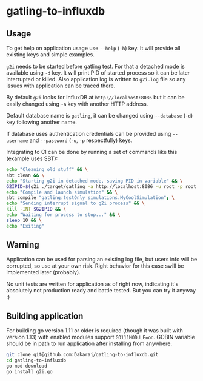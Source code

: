 # gatling-to-influxdb

## Usage

To get help on application usage use `--help` (`-h`) key. It will provide all existing keys and simple examples.

`g2i` needs to be started before gatling test. For that a detached mode is available using `-d` key. It will print PID of started process so it can be later interrupted or killed. Also application log is written to `g2i.log` file so any issues with application can be traced there.

By default `g2i` looks for InfluxDB at `http://localhost:8086` but it can be easily changed using `-a` key with another HTTP address.

Default database name is `gatling`, it can be changed using `--database` (`-d`) key following another name.

If database uses authentication credentials can be provided using `--username` and `--password` (`-u`, `-p` respectfully) keys.

Integrating to CI can be done by running a set of commands like this (example uses SBT):

```bash
echo "Cleaning old stuff" && \
sbt clean && \
echo "Starting g2i in detached mode, saving PID in variable" && \
G2IPID=$(g2i ./target/gatling -a http://localhost:8086 -u root -p root -b gatling -t "MyUniqueTestId" -d | awk '{print $2}') && \
echo "Compile and launch simulation" && \
sbt compile "gatling:testOnly simulations.MyCoolSimulation"; \
echo "Sending interrupt signal to g2i process" && \
kill -INT $G2IPID && \
echo "Waiting for process to stop..." && \
sleep 10 && \
echo "Exiting"
```

## Warning

Application can be used for parsing an existing log file, but users info will be corrupted, so use at your own risk. Right behavior for this case swill be implemented later (probably).

No unit tests are written for application as of right now, indicating it's absolutely not production ready and battle tested. But you can try it anyway :)

## Building application

For building go version 1.11 or older is required (though it was built with version 1.13) with enabled modules support `GO111MODULE=on`. GOBIN variable should be in path to run application after installing from anywhere.

```bash
git clone git@github.com:Dakaraj/gatling-to-influxdb.git
cd gatling-to-influxdb
go mod download
go install g2i.go
```
